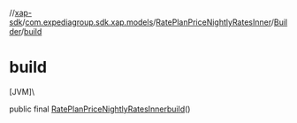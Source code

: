 //[xap-sdk](../../../../index.md)/[com.expediagroup.sdk.xap.models](../../index.md)/[RatePlanPriceNightlyRatesInner](../index.md)/[Builder](index.md)/[build](build.md)

# build

[JVM]\

public final [RatePlanPriceNightlyRatesInner](../index.md)[build](build.md)()
